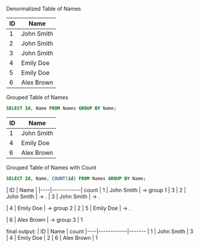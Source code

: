 Denormalized Table of Names

| ID | Name       |
|----|------------|
| 1  | John Smith |     -> group 1
| 2  | John Smith |     -> .
| 3  | John Smith |     -> .
| 4  | Emily Doe  |     -> group 2
| 5  | Emily Doe  |     -> .
| 6  | Alex Brown |     -> group 3

Grouped Table of Names
```sql
SELECT Id, Name FROM Names GROUP BY Name;
```

| ID | Name       |
|----|------------|
| 1  | John Smith |          -> group 1
| 4  | Emily Doe  |          -> group 2
| 6  | Alex Brown |          -> group 3

Grouped Table of Names with Count
```sql
SELECT Id, Name, COUNT(id) FROM Names GROUP BY Name;
```

| ID | Name       |
|----|------------|                         count
| 1  | John Smith |     -> group 1      |   3
| 2  | John Smith |     -> .
| 3  | John Smith |     -> .

| 4  | Emily Doe  |     -> group 2      |   2
| 5  | Emily Doe  |     -> .

| 6  | Alex Brown |     -> group 3      |   1

final output:
| ID | Name       | count
|----|------------|-------
| 1  | John Smith | 3
| 4  | Emily Doe  | 2
| 6  | Alex Brown | 1